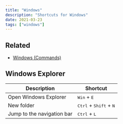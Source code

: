 ```yaml
---
title: "Windows"
description: "Shortcuts for Windows"
date: 2021-03-23
tags: ["windows"]
---
```


## Related

- [Windows (Commands)](/commands/windows)

## Windows Explorer

| Description                | Shortcut                                          |
| -------------------------- | ------------------------------------------------- |
| Open Windows Explorer      | <kbd>Win</kbd> + <kbd>E</kbd>                     |
| New folder                 | <kbd>Ctrl</kbd> + <kbd>Shift</kbd> + <kbd>N</kbd> |
| Jump to the navigation bar | <kbd>Ctrl</kbd> + <kbd>L</kbd>                    |

